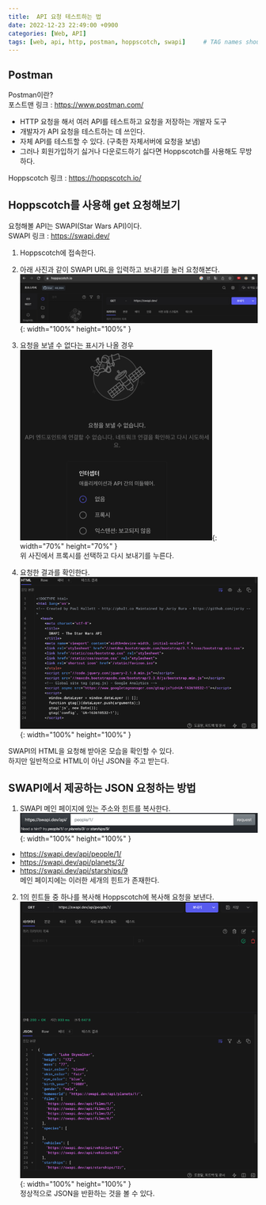 ```yaml
---
title:  API 요청 테스트하는 법
date: 2022-12-23 22:49:00 +0900
categories: [Web, API]
tags: [web, api, http, postman, hoppscotch, swapi]     # TAG names should always be lowercase
---
```


## Postman
Postman이란?   
포스트맨 링크 : <https://www.postman.com/>
- HTTP 요청을 해서 여러 API를 테스트하고 요청을 저장하는 개발자 도구
- 개발자가 API 요청을 테스트하는 데 쓰인다.
- 자체 API를 테스트할 수 있다. (구축한 자체서버에 요청을 보냄)
- 그러나 회원가입하기 싫거나 다운로드하기 싫다면 Hoppscotch를 사용해도 무방하다.

Hoppscotch 링크 : <https://hoppscotch.io/>

## Hoppscotch를 사용해 get 요청해보기
요청해볼 API는 SWAPI(Star Wars API)이다.   
SWAPI 링크 : <https://swapi.dev/>
1. Hoppscotch에 접속한다.
   

2. 아래 사진과 같이 SWAPI URL을 입력하고 보내기를 눌러 요청해본다.
![api-request](/assets/img/20221223_1.png){: width="100%" height="100%" }   
   

3. 요청을 보낼 수 없다는 표시가 나올 경우
![api-request-error](/assets/img/20221223_2.png){: width="70%" height="70%" }   
위 사진에서 프록시를 선택하고 다시 보내기를 누른다.
   
4. 요청한 결과를 확인한다.
![api-request-result](/assets/img/20221223_3.png){: width="100%" height="100%" }
   
SWAPI의 HTML을 요청해 받아온 모습을 확인할 수 있다.   
하지만 일반적으로 HTML이 아닌 JSON을 주고 받는다.

## SWAPI에서 제공하는 JSON 요청하는 방법
1. SWAPI 메인 페이지에 있는 주소와 힌트를 복사한다.
![swapi-hints](/assets/img/20221223_4.png){: width="100%" height="100%" }
- https://swapi.dev/api/people/1/
- https://swapi.dev/api/planets/3/
- https://swapi.dev/api/starships/9   
메인 페이지에는 이러한 세개의 힌트가 존재한다.   

2. 1의 힌트들 중 하나를 복사해 Hoppscotch에 복사해 요청을 보낸다.
![swapi-results](/assets/img/20221223_5.png){: width="100%" height="100%" }   
정상적으로 JSON을 반환하는 것을 볼 수 있다.

